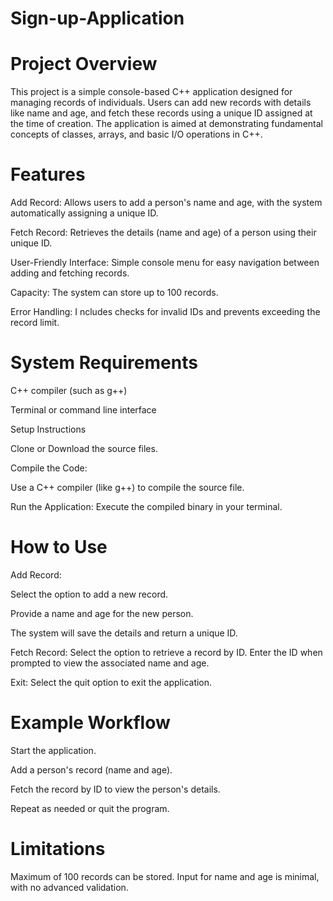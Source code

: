 # Sign-up-Application
# Project Overview
This project is a simple console-based C++ application designed for managing records of individuals. Users can add new records with details like name and age, and fetch these records using a unique ID assigned at the time of creation. The application is aimed at demonstrating fundamental concepts of classes, arrays, and basic I/O operations in C++.

# Features
Add Record:
Allows users to add a person's name and age, with the system automatically assigning a unique ID.

Fetch Record:
Retrieves the details (name and age) of a person using their unique ID.

User-Friendly Interface:
Simple console menu for easy navigation between adding and fetching records.

Capacity:
The system can store up to 100 records.

Error Handling: I
ncludes checks for invalid IDs and prevents exceeding the record limit.

# System Requirements
C++ compiler (such as g++)

Terminal or command line interface

Setup Instructions

Clone or Download the source files.

Compile the Code:

Use a C++ compiler (like g++) to compile the source file.

Run the Application:
Execute the compiled binary in your terminal.
# How to Use
Add Record:

Select the option to add a new record.

Provide a name and age for the new person.

The system will save the details and return a unique ID.

Fetch Record:
Select the option to retrieve a record by ID.
Enter the ID when prompted to view the associated name and age.

Exit:
Select the quit option to exit the application.
# Example Workflow
Start the application.

Add a person's record (name and age).

Fetch the record by ID to view the person's details.

Repeat as needed or quit the program.
# Limitations
Maximum of 100 records can be stored.
Input for name and age is minimal, with no advanced validation.
